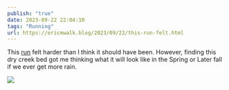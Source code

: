 ```yaml
---
publish: "true"
date: 2023-09-22 22:04:10
tags: "Running"
url: https://ericmwalk.blog/2023/09/22/this-run-felt.html
---
```


This [run](https://strava.com/activities/9900491296)  felt harder than I think it should have been. However, finding this dry creek bed got me thinking what it will look like in the Spring or Later fall if we ever get more rain.

![](https://ericmwalk.blog/uploads/2023/6265a63f-f8ba-4391-bb48-f63b4a864512.jpg)